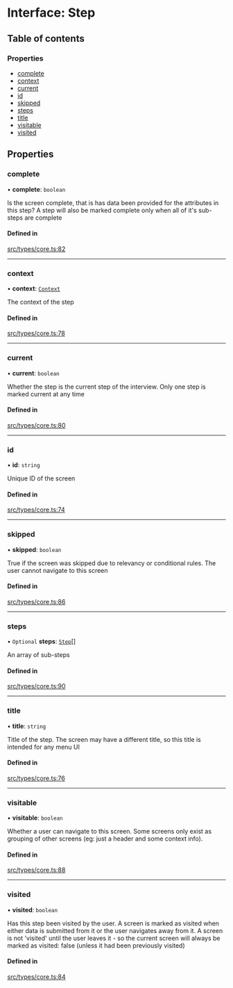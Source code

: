 # Interface: Step

## Table of contents

### Properties

- [complete](../wiki/Step#complete)
- [context](../wiki/Step#context)
- [current](../wiki/Step#current)
- [id](../wiki/Step#id)
- [skipped](../wiki/Step#skipped)
- [steps](../wiki/Step#steps)
- [title](../wiki/Step#title)
- [visitable](../wiki/Step#visitable)
- [visited](../wiki/Step#visited)

## Properties

### complete

• **complete**: `boolean`

Is the screen complete, that is has data been provided for the attributes in this step? A step will also be marked complete only when all of it's sub-steps are complete

#### Defined in

[src/types/core.ts:82](https://github.com/decisively-io/interview-sdk/blob/c6fbae0/src/types/core.ts#L82)

___

### context

• **context**: [`Context`](../wiki/Context)

The context of the step

#### Defined in

[src/types/core.ts:78](https://github.com/decisively-io/interview-sdk/blob/c6fbae0/src/types/core.ts#L78)

___

### current

• **current**: `boolean`

Whether the step is the current step of the interview. Only one step is marked current at any time

#### Defined in

[src/types/core.ts:80](https://github.com/decisively-io/interview-sdk/blob/c6fbae0/src/types/core.ts#L80)

___

### id

• **id**: `string`

Unique ID of the screen

#### Defined in

[src/types/core.ts:74](https://github.com/decisively-io/interview-sdk/blob/c6fbae0/src/types/core.ts#L74)

___

### skipped

• **skipped**: `boolean`

True if the screen was skipped due to relevancy or conditional rules. The user cannot navigate to this screen

#### Defined in

[src/types/core.ts:86](https://github.com/decisively-io/interview-sdk/blob/c6fbae0/src/types/core.ts#L86)

___

### steps

• `Optional` **steps**: [`Step`](../wiki/Step)[]

An array of sub-steps

#### Defined in

[src/types/core.ts:90](https://github.com/decisively-io/interview-sdk/blob/c6fbae0/src/types/core.ts#L90)

___

### title

• **title**: `string`

Title of the step. The screen may have a different title, so this title is intended for any menu UI

#### Defined in

[src/types/core.ts:76](https://github.com/decisively-io/interview-sdk/blob/c6fbae0/src/types/core.ts#L76)

___

### visitable

• **visitable**: `boolean`

Whether a user can navigate to this screen. Some screens only exist as grouping of other screens (eg: just a header and some context info).

#### Defined in

[src/types/core.ts:88](https://github.com/decisively-io/interview-sdk/blob/c6fbae0/src/types/core.ts#L88)

___

### visited

• **visited**: `boolean`

Has this step been visited by the user. A screen is marked as visited when either data is submitted from it or the user navigates away from it. A screen is not 'visited' until the user leaves it - so the current screen will always be marked as visited: false (unless it had been previously visited)

#### Defined in

[src/types/core.ts:84](https://github.com/decisively-io/interview-sdk/blob/c6fbae0/src/types/core.ts#L84)
